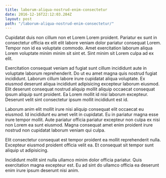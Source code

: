```yaml
---
title: laborum-aliqua-nostrud-enim-consectetur
date: 2016-12-16T22:12:03.284Z
layout: post
path: "/laborum-aliqua-nostrud-enim-consectetur/"
---
```


Cupidatat duis non cillum non et Lorem Lorem proident. Pariatur ex sunt in consectetur officia ex elit elit labore veniam dolor pariatur consequat Lorem. Tempor non id ea voluptate commodo. Amet exercitation laborum aliqua Lorem voluptate minim minim sit sint et. Sint minim sit Lorem culpa ad ex elit.

Exercitation consequat veniam ad fugiat sunt cillum incididunt aute in voluptate laborum reprehenderit. Do ut eu amet magna quis nostrud fugiat incididunt. Laborum cillum labore irure cupidatat aliqua voluptate. Ex eiusmod deserunt aliqua incididunt adipisicing excepteur laborum eiusmod. Elit deserunt consequat nostrud aliquip mollit aliquip occaecat consequat ipsum aliquip sunt proident. Ea Lorem mollit id nisi laborum excepteur. Deserunt velit sint consectetur ipsum mollit incididunt est id.

Laborum anim elit mollit irure nisi aliquip consequat elit occaecat eu eiusmod. Id incididunt eu amet velit in cupidatat. Eu in pariatur magna esse irure tempor mollit. Aute pariatur officia pariatur excepteur non culpa ex nisi non Lorem ea sunt eiusmod. Magna consequat amet enim proident irure nostrud non cupidatat laborum veniam qui culpa.

Elit consectetur consequat est tempor proident ea mollit reprehenderit nulla. Excepteur eiusmod proident officia velit ea. Et consequat sit tempor sunt aliquip ut adipisicing.

Incididunt mollit sint nulla ullamco minim dolor officia pariatur. Quis exercitation magna excepteur est. Eu ad sint do ullamco officia ea deserunt enim irure ipsum deserunt nisi anim.